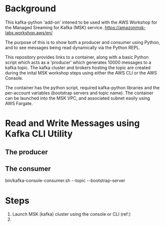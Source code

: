 # Background
This kafka-python 'add-on' intened to be used with the AWS Workshop for the Managed Sreaming for Kafka (MSK) service.
https://amazonmsk-labs.workshop.aws/en/

The purpose of this is to show both a producer and consumer using Python, and to see messages being read dynamically via the Python REPL.

This repository provides links to a container, along with a basic Python script which acts as a 'producer' which generates 10000 messages to a kafka topic. The kafka cluster and brokers hosting the topic are created during the inital MSK workshop steps using either the AWS CLI or the AWS Console.

The container has the python script, required kafka-python libraries and the per-account variables (bootstrap servers and topic name). The container can be launched into the MSK VPC, and associated subnet easily using AWS Fargate.

# Read and Write Messages using Kafka CLI Utility

## The producer

## The consumer
bin/kafka-console-consumer.sh --topic <Your Topic Name> --bootstrap-server <Your Bootstrap Server FQDN:90902>

# Steps
1) Launch MSK (kafka) cluster using the console or CLI (ref:)
2) 
